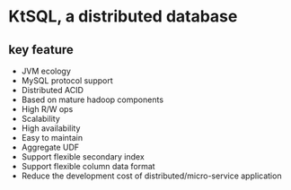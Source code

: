 # KtSQL, a distributed database

## key feature

- JVM ecology
- MySQL protocol support
- Distributed ACID
- Based on mature hadoop components
- High R/W ops
- Scalability
- High availability
- Easy to maintain
- Aggregate UDF
- Support flexible secondary index
- Support flexible column data format
- Reduce the development cost of distributed/micro-service application